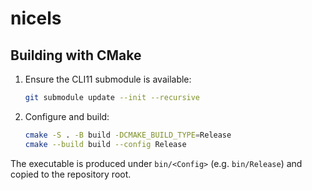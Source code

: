 # nicels

## Building with CMake

1. Ensure the CLI11 submodule is available:

   ```bash
   git submodule update --init --recursive
   ```

2. Configure and build:

   ```bash
   cmake -S . -B build -DCMAKE_BUILD_TYPE=Release
   cmake --build build --config Release
   ```

The executable is produced under `bin/<Config>` (e.g. `bin/Release`) and copied to the repository root.
